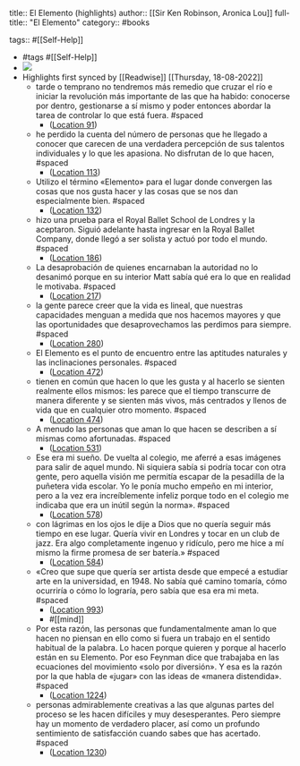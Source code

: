title:: El Elemento (highlights)
author:: [[Sir Ken Robinson, Aronica Lou]]
full-title:: "El Elemento"
category:: #books

tags:: #[[Self-Help]]

- #tags #[[Self-Help]]
- ![](https://images-na.ssl-images-amazon.com/images/I/41OJPw5OJAL._SL200_.jpg)
- Highlights first synced by [[Readwise]] [[Thursday, 18-08-2022]]
	- tarde o temprano no tendremos más remedio que cruzar el río e iniciar la revolución más importante de las que ha habido: conocerse por dentro, gestionarse a sí mismo y poder entonces abordar la tarea de controlar lo que está fuera. #spaced
		- ([Location 91](https://readwise.io/to_kindle?action=open&asin=B0081SGUAM&location=91))
	- he perdido la cuenta del número de personas que he llegado a conocer que carecen de una verdadera percepción de sus talentos individuales y lo que les apasiona. No disfrutan de lo que hacen, #spaced
		- ([Location 113](https://readwise.io/to_kindle?action=open&asin=B0081SGUAM&location=113))
	- Utilizo el término «Elemento» para el lugar donde convergen las cosas que nos gusta hacer y las cosas que se nos dan especialmente bien. #spaced
		- ([Location 132](https://readwise.io/to_kindle?action=open&asin=B0081SGUAM&location=132))
	- hizo una prueba para el Royal Ballet School de Londres y la aceptaron. Siguió adelante hasta ingresar en la Royal Ballet Company, donde llegó a ser solista y actuó por todo el mundo. #spaced
		- ([Location 186](https://readwise.io/to_kindle?action=open&asin=B0081SGUAM&location=186))
	- La desaprobación de quienes encarnaban la autoridad no lo desanimó porque en su interior Matt sabía qué era lo que en realidad le motivaba. #spaced
		- ([Location 217](https://readwise.io/to_kindle?action=open&asin=B0081SGUAM&location=217))
	- la gente parece creer que la vida es lineal, que nuestras capacidades menguan a medida que nos hacemos mayores y que las oportunidades que desaprovechamos las perdimos para siempre. #spaced
		- ([Location 280](https://readwise.io/to_kindle?action=open&asin=B0081SGUAM&location=280))
	- El Elemento es el punto de encuentro entre las aptitudes naturales y las inclinaciones personales. #spaced
		- ([Location 472](https://readwise.io/to_kindle?action=open&asin=B0081SGUAM&location=472))
	- tienen en común que hacen lo que les gusta y al hacerlo se sienten realmente ellos mismos: les parece que el tiempo transcurre de manera diferente y se sienten más vivos, más centrados y llenos de vida que en cualquier otro momento. #spaced
		- ([Location 474](https://readwise.io/to_kindle?action=open&asin=B0081SGUAM&location=474))
	- A menudo las personas que aman lo que hacen se describen a sí mismas como afortunadas. #spaced
		- ([Location 531](https://readwise.io/to_kindle?action=open&asin=B0081SGUAM&location=531))
	- Ese era mi sueño. De vuelta al colegio, me aferré a esas imágenes para salir de aquel mundo. Ni siquiera sabía si podría tocar con otra gente, pero aquella visión me permitía escapar de la pesadilla de la puñetera vida escolar. Yo le ponía mucho empeño en mi interior, pero a la vez era increíblemente infeliz porque todo en el colegio me indicaba que era un inútil según la norma». #spaced
		- ([Location 578](https://readwise.io/to_kindle?action=open&asin=B0081SGUAM&location=578))
	- con lágrimas en los ojos le dije a Dios que no quería seguir más tiempo en ese lugar. Quería vivir en Londres y tocar en un club de jazz. Era algo completamente ingenuo y ridículo, pero me hice a mí mismo la firme promesa de ser batería.» #spaced
		- ([Location 584](https://readwise.io/to_kindle?action=open&asin=B0081SGUAM&location=584))
	- «Creo que supe que quería ser artista desde que empecé a estudiar arte en la universidad, en 1948. No sabía qué camino tomaría, cómo ocurriría o cómo lo lograría, pero sabía que esa era mi meta. #spaced
		- ([Location 993](https://readwise.io/to_kindle?action=open&asin=B0081SGUAM&location=993))
		- #[[mind]]
	- Por esta razón, las personas que fundamentalmente aman lo que hacen no piensan en ello como si fuera un trabajo en el sentido habitual de la palabra. Lo hacen porque quieren y porque al hacerlo están en su Elemento. Por eso Feynman dice que trabajaba en las ecuaciones del movimiento «solo por diversión». Y esa es la razón por la que habla de «jugar» con las ideas de «manera distendida». #spaced
		- ([Location 1224](https://readwise.io/to_kindle?action=open&asin=B0081SGUAM&location=1224))
	- personas admirablemente creativas a las que algunas partes del proceso se les hacen difíciles y muy desesperantes. Pero siempre hay un momento de verdadero placer, así como un profundo sentimiento de satisfacción cuando sabes que has acertado. #spaced
		- ([Location 1230](https://readwise.io/to_kindle?action=open&asin=B0081SGUAM&location=1230))